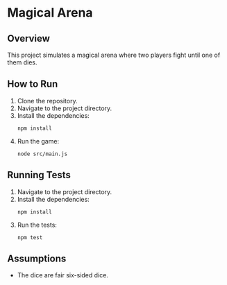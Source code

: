 # Magical Arena

## Overview
This project simulates a magical arena where two players fight until one of them dies.

## How to Run
1. Clone the repository.
2. Navigate to the project directory.
3. Install the dependencies:
    ```
    npm install
    ```
4. Run the game:
    ```
    node src/main.js
    ```

## Running Tests
1. Navigate to the project directory.
2. Install the dependencies:
    ```
    npm install
    ```
3. Run the tests:
    ```
    npm test
    ```

## Assumptions
- The dice are fair six-sided dice.
